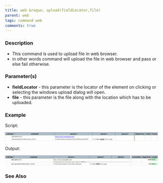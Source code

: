 ```yaml
---
title: web &raquo; upload(fieldLocator,file)
parent: web
tags: command web
comments: true
---
```


### Description

*   This command is used to upload file in web browser.
*   in other words command will upload the file in web browser and pass or else fail otherwise.

### Parameter(s)

- **fieldLocator** - this parameter is the locator of the element on clicking or selecting the windows upload dialog will open.
- **file** - this parameter is the file along with the location which has to be uploaded.

### Example

Script:

![](image/upload_01.png)

Output:

![](image/upload_02.png)

### See Also
